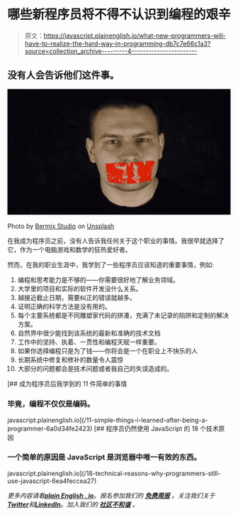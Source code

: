 # 哪些新程序员将不得不认识到编程的艰辛

> 原文：<https://javascript.plainenglish.io/what-new-programmers-will-have-to-realize-the-hard-way-in-programming-db7c7e66c1a3?source=collection_archive---------4----------------------->

## 没有人会告诉他们这件事。

![](img/9ab13c552036cf407b0f38726179eb67.png)

Photo by [Bermix Studio](https://unsplash.com/@bermixstudio?utm_source=medium&utm_medium=referral) on [Unsplash](https://unsplash.com?utm_source=medium&utm_medium=referral)

在我成为程序员之前，没有人告诉我任何关于这个职业的事情。我很早就选择了它，作为一个电脑游戏和数学的狂热爱好者。

然而，在我的职业生涯中，我学到了一些程序员应该知道的重要事情，例如:

1.  编程和思考能力是不够的——你需要很好地了解业务领域。
2.  大学里的项目和实际的软件开发没什么关系。
3.  越接近截止日期，需要纠正的错误就越多。
4.  证明正确的科学方法是没有用的。
5.  每个主要系统都是不同雕塑家代码的拼凑，充满了未记录的陷阱和定制的解决方案。
6.  自然界中很少能找到该系统的最新和准确的技术文档
7.  工作中的坚持、执着、一贯性和编程天赋一样重要。
8.  如果你选择编程只是为了钱——你将会是一个在职业上不快乐的人
9.  长期系统中修复和修补的数量令人震惊
10.  大部分的问题都会是技术问题或者我自己的失误造成的。

[](/11-simple-things-i-learned-after-being-a-programmer-6a0d34fe2423) [## 成为程序员后我学到的 11 件简单的事情

### 毕竟，编程不仅仅是编码。

javascript.plainenglish.io](/11-simple-things-i-learned-after-being-a-programmer-6a0d34fe2423) [](/18-technical-reasons-why-programmers-still-use-javascript-6ea4feccea27) [## 程序员仍然使用 JavaScript 的 18 个技术原因

### 一个简单的原因是 JavaScript 是浏览器中唯一有效的东西。

javascript.plainenglish.io](/18-technical-reasons-why-programmers-still-use-javascript-6ea4feccea27) 

*更多内容请看*[***plain English . io***](https://plainenglish.io/)*。报名参加我们的* [***免费周报***](http://newsletter.plainenglish.io/) *。关注我们关于*[***Twitter***](https://twitter.com/inPlainEngHQ)*和*[***LinkedIn***](https://www.linkedin.com/company/inplainenglish/)*。加入我们的* [***社区不和谐***](https://discord.gg/GtDtUAvyhW) *。*